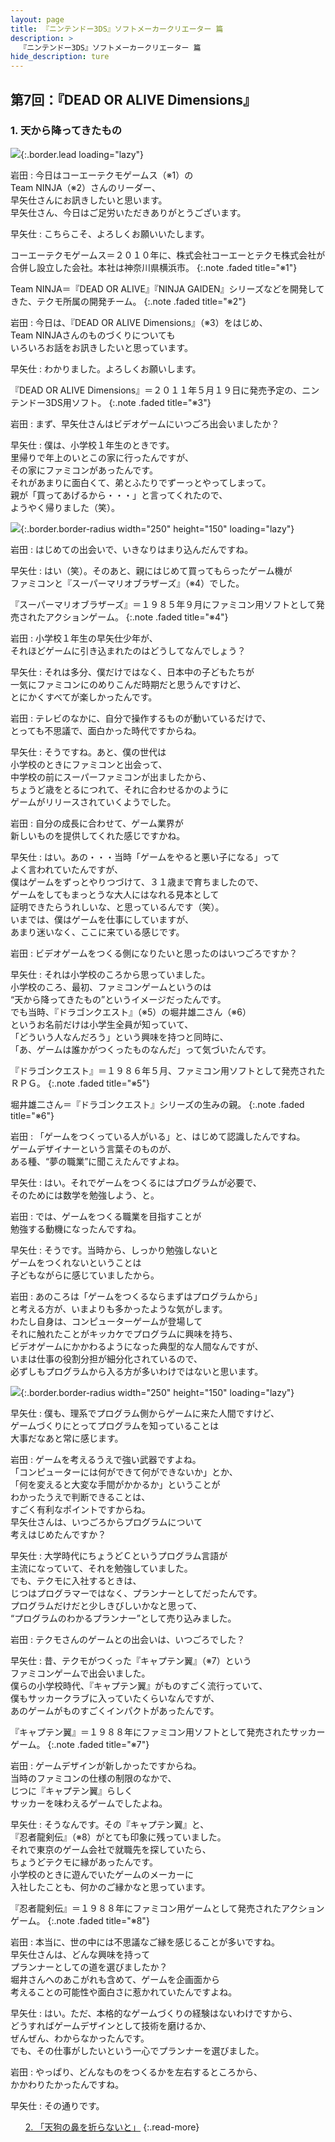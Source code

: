 ```yaml
---
layout: page
title: 『ニンテンドー3DS』ソフトメーカークリエーター 篇
description: >
  『ニンテンドー3DS』ソフトメーカークリエーター 篇
hide_description: ture
---
```


## 第7回：『DEAD OR ALIVE Dimensions』

### 1. 天から降ってきたもの

![](/interviews/jp/3ds/creators/vol1/img/mainvisual1.jpg){:.border.lead loading="lazy"}

岩田
: 今日はコーエーテクモゲームス（※1）の<br>Team NINJA（※2）さんのリーダー、<br>早矢仕さんにお訊きしたいと思います。<br>早矢仕さん、今日はご足労いただきありがとうございます。

早矢仕
: こちらこそ、よろしくお願いいたします。

コーエーテクモゲームス＝２０１０年に、株式会社コーエーとテクモ株式会社が合併し設立した会社。本社は神奈川県横浜市。
{:.note .faded title="※1"}

Team NINJA＝『DEAD OR ALIVE』『NINJA GAIDEN』シリーズなどを開発してきた、テクモ所属の開発チーム。
{:.note .faded title="※2"}

岩田
: 今日は、『DEAD OR ALIVE Dimensions』（※3）をはじめ、<br>Team NINJAさんのものづくりについても<br>いろいろお話をお訊きしたいと思っています。

早矢仕
: わかりました。よろしくお願いします。

『DEAD OR ALIVE Dimensions』＝２０１１年５月１９日に発売予定の、ニンテンドー3DS用ソフト。
{:.note .faded title="※3"}

岩田
: まず、早矢仕さんはビデオゲームにいつごろ出会いましたか？

早矢仕
: 僕は、小学校１年生のときです。<br>里帰りで年上のいとこの家に行ったんですが、<br>その家にファミコンがあったんです。<br>それがあまりに面白くて、弟とふたりでずーっとやってしまって。<br>親が「買ってあげるから・・・」と言ってくれたので、<br>ようやく帰りました（笑）。

![](/interviews/jp/3ds/creators/vol1/img/photo1.jpg){:.border.border-radius width="250" height="150"  loading="lazy"}

岩田
: はじめての出会いで、いきなりはまり込んだんですね。

早矢仕
: はい（笑）。そのあと、親にはじめて買ってもらったゲーム機が<br>ファミコンと『スーパーマリオブラザーズ』（※4）でした。

『スーパーマリオブラザーズ』＝１９８５年９月にファミコン用ソフトとして発売されたアクションゲーム。
{:.note .faded title="※4"}

岩田
: 小学校１年生の早矢仕少年が、<br>それほどゲームに引き込まれたのはどうしてなんでしょう？

早矢仕
: それは多分、僕だけではなく、日本中の子どもたちが<br>一気にファミコンにのめりこんだ時期だと思うんですけど、<br>とにかくすべてが楽しかったんです。

岩田
: テレビのなかに、自分で操作するものが動いているだけで、<br>とっても不思議で、面白かった時代ですからね。

早矢仕
: そうですね。あと、僕の世代は<br>小学校のときにファミコンと出会って、<br>中学校の前にスーパーファミコンが出ましたから、<br>ちょうど歳をとるにつれて、それに合わせるかのように<br>ゲームがリリースされていくようでした。

岩田
: 自分の成長に合わせて、ゲーム業界が<br>新しいものを提供してくれた感じですかね。

早矢仕
: はい。あの・・・当時「ゲームをやると悪い子になる」って<br>よく言われていたんですが、<br>僕はゲームをずっとやりつづけて、３１歳まで育ちましたので、<br>ゲームをしてもまっとうな大人にはなれる見本として<br>証明できたらうれしいな、と思っているんです（笑）。<br>いまでは、僕はゲームを仕事にしていますが、<br>あまり迷いなく、ここに来ている感じです。

岩田
: ビデオゲームをつくる側になりたいと思ったのはいつごろですか？

早矢仕
: それは小学校のころから思っていました。<br>小学校のころ、最初、ファミコンゲームというのは<br>“天から降ってきたもの”というイメージだったんです。<br>でも当時、『ドラゴンクエスト』（※5）の堀井雄二さん（※6）<br>というお名前だけは小学生全員が知っていて、<br>「どういう人なんだろう」という興味を持つと同時に、<br>「あ、ゲームは誰かがつくったものなんだ」って気づいたんです。

『ドラゴンクエスト』＝１９８６年５月、ファミコン用ソフトとして発売されたＲＰＧ。
{:.note .faded title="※5"}

堀井雄二さん＝『ドラゴンクエスト』シリーズの生みの親。
{:.note .faded title="※6"}

岩田
: 「ゲームをつくっている人がいる」と、はじめて認識したんですね。<br>ゲームデザイナーという言葉そのものが、<br>ある種、“夢の職業”に聞こえたんですよね。

早矢仕
: はい。それでゲームをつくるにはプログラムが必要で、<br>そのためには数学を勉強しよう、と。

岩田
: では、ゲームをつくる職業を目指すことが<br>勉強する動機になったんですね。

早矢仕
: そうです。当時から、しっかり勉強しないと<br>ゲームをつくれないということは<br>子どもながらに感じていましたから。

岩田
: あのころは「ゲームをつくるならまずはプログラムから」<br>と考える方が、いまよりも多かったような気がします。<br>わたし自身は、コンピューターゲームが登場して<br>それに触れたことがキッカケでプログラムに興味を持ち、<br>ビデオゲームにかかわるようになった典型的な人間なんですが、<br>いまは仕事の役割分担が細分化されているので、<br>必ずしもプログラムから入る方が多いわけではないと思います。

![](/interviews/jp/3ds/creators/vol1/img/photo2.jpg){:.border.border-radius width="250" height="150"  loading="lazy"}

早矢仕
: 僕も、理系でプログラム側からゲームに来た人間ですけど、<br>ゲームづくりにとってプログラムを知っていることは<br>大事だなあと常に感じます。

岩田
: ゲームを考えるうえで強い武器ですよね。<br>「コンピューターには何ができて何ができないか」とか、<br>「何を変えると大変な手間がかかるか」ということが<br>わかったうえで判断できることは、<br>すごく有利なポイントですからね。<br>早矢仕さんは、いつごろからプログラムについて<br>考えはじめたんですか？

早矢仕
: 大学時代にちょうどＣというプログラム言語が<br>主流になっていて、それを勉強していました。<br>でも、テクモに入社するときは、<br>じつはプログラマーではなく、プランナーとしてだったんです。<br>プログラムだけだと少しきびしいかなと思って、<br>“プログラムのわかるプランナー”として売り込みました。

岩田
: テクモさんのゲームとの出会いは、いつごろでした？

早矢仕
: 昔、テクモがつくった『キャプテン翼』（※7）という<br>ファミコンゲームで出会いました。<br>僕らの小学校時代、『キャプテン翼』がものすごく流行っていて、<br>僕もサッカークラブに入っていたくらいなんですが、<br>あのゲームがものすごくインパクトがあったんです。

『キャプテン翼』＝１９８８年にファミコン用ソフトとして発売されたサッカーゲーム。
{:.note .faded title="※7"}

岩田
: ゲームデザインが新しかったですからね。<br>当時のファミコンの仕様の制限のなかで、<br>じつに『キャプテン翼』らしく<br>サッカーを味わえるゲームでしたよね。

早矢仕
: そうなんです。その『キャプテン翼』と、<br>『忍者龍剣伝』（※8）がとても印象に残っていました。<br>それで東京のゲーム会社で就職先を探していたら、<br>ちょうどテクモに縁があったんです。<br>小学校のときに遊んでいたゲームのメーカーに<br>入社したことも、何かのご縁かなと思っています。

『忍者龍剣伝』＝１９８８年にファミコン用ゲームとして発売されたアクションゲーム。
{:.note .faded title="※8"}

岩田
: 本当に、世の中には不思議なご縁を感じることが多いですね。<br>早矢仕さんは、どんな興味を持って<br>プランナーとしての道を選びましたか？<br>堀井さんへのあこがれも含めて、ゲームを企画面から<br>考えることの可能性や面白さに惹かれていたんですよね。

早矢仕
: はい。ただ、本格的なゲームづくりの経験はないわけですから、<br>どうすればゲームデザインとして技術を磨けるか、<br>ぜんぜん、わからなかったんです。<br>でも、その仕事がしたいという一心でプランナーを選びました。

岩田
: やっぱり、どんなものをつくるかを左右するところから、<br>かかわりたかったんですね。

早矢仕
: その通りです。

<ul class="interview__pagination">


[2. 「天狗の鼻を折らないと」](2.md)
{:.read-more}
